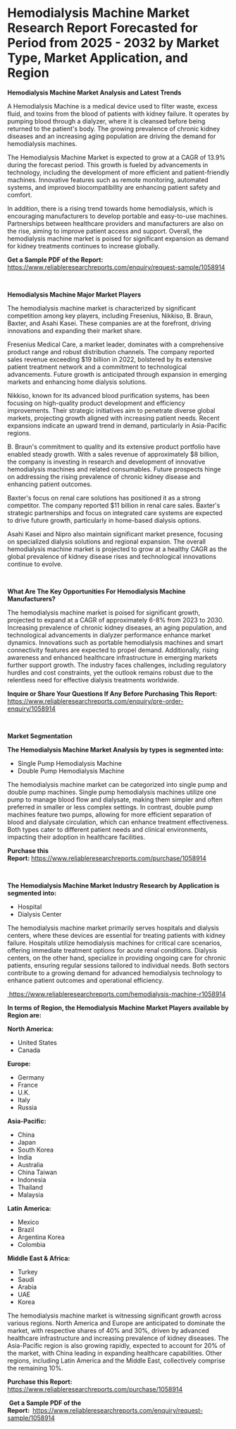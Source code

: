 <p><h1>Hemodialysis Machine Market Research Report Forecasted for Period from 2025 -  2032 by Market Type, Market Application, and Region</h1></p><p><strong>Hemodialysis Machine Market Analysis and Latest Trends</strong></p>
<p><p>A Hemodialysis Machine is a medical device used to filter waste, excess fluid, and toxins from the blood of patients with kidney failure. It operates by pumping blood through a dialyzer, where it is cleansed before being returned to the patient's body. The growing prevalence of chronic kidney diseases and an increasing aging population are driving the demand for hemodialysis machines.</p><p>The Hemodialysis Machine Market is expected to grow at a CAGR of 13.9% during the forecast period. This growth is fueled by advancements in technology, including the development of more efficient and patient-friendly machines. Innovative features such as remote monitoring, automated systems, and improved biocompatibility are enhancing patient safety and comfort.</p><p>In addition, there is a rising trend towards home hemodialysis, which is encouraging manufacturers to develop portable and easy-to-use machines. Partnerships between healthcare providers and manufacturers are also on the rise, aiming to improve patient access and support. Overall, the hemodialysis machine market is poised for significant expansion as demand for kidney treatments continues to increase globally.</p></p>
<p><strong>Get a Sample PDF of the Report:&nbsp;</strong> <a href="https://www.reliableresearchreports.com/enquiry/request-sample/1058914?utm_campaign=3359&utm_medium=2&utm_source=Github&utm_content=ia&utm_term=14042025&utm_id=hemodialysis-machine">https://www.reliableresearchreports.com/enquiry/request-sample/1058914</a></p>
<p>&nbsp;</p>
<p><strong>Hemodialysis Machine Major Market Players</strong></p>
<p><p>The hemodialysis machine market is characterized by significant competition among key players, including Fresenius, Nikkiso, B. Braun, Baxter, and Asahi Kasei. These companies are at the forefront, driving innovations and expanding their market share.</p><p>Fresenius Medical Care, a market leader, dominates with a comprehensive product range and robust distribution channels. The company reported sales revenue exceeding $19 billion in 2022, bolstered by its extensive patient treatment network and a commitment to technological advancements. Future growth is anticipated through expansion in emerging markets and enhancing home dialysis solutions.</p><p>Nikkiso, known for its advanced blood purification systems, has been focusing on high-quality product development and efficiency improvements. Their strategic initiatives aim to penetrate diverse global markets, projecting growth aligned with increasing patient needs. Recent expansions indicate an upward trend in demand, particularly in Asia-Pacific regions.</p><p>B. Braun's commitment to quality and its extensive product portfolio have enabled steady growth. With a sales revenue of approximately $8 billion, the company is investing in research and development of innovative hemodialysis machines and related consumables. Future prospects hinge on addressing the rising prevalence of chronic kidney disease and enhancing patient outcomes.</p><p>Baxter's focus on renal care solutions has positioned it as a strong competitor. The company reported $11 billion in renal care sales. Baxter's strategic partnerships and focus on integrated care systems are expected to drive future growth, particularly in home-based dialysis options.</p><p>Asahi Kasei and Nipro also maintain significant market presence, focusing on specialized dialysis solutions and regional expansion. The overall hemodialysis machine market is projected to grow at a healthy CAGR as the global prevalence of kidney disease rises and technological innovations continue to evolve.</p></p>
<p>&nbsp;</p>
<p><strong>What Are The Key Opportunities For Hemodialysis Machine Manufacturers?</strong></p>
<p><p>The hemodialysis machine market is poised for significant growth, projected to expand at a CAGR of approximately 6-8% from 2023 to 2030. Increasing prevalence of chronic kidney diseases, an aging population, and technological advancements in dialyzer performance enhance market dynamics. Innovations such as portable hemodialysis machines and smart connectivity features are expected to propel demand. Additionally, rising awareness and enhanced healthcare infrastructure in emerging markets further support growth. The industry faces challenges, including regulatory hurdles and cost constraints, yet the outlook remains robust due to the relentless need for effective dialysis treatments worldwide.</p></p>
<p><strong>Inquire or Share Your Questions If Any Before Purchasing This Report:</strong> <a href="https://www.reliableresearchreports.com/enquiry/pre-order-enquiry/1058914?utm_campaign=3359&utm_medium=2&utm_source=Github&utm_content=ia&utm_term=14042025&utm_id=hemodialysis-machine">https://www.reliableresearchreports.com/enquiry/pre-order-enquiry/1058914</a></p>
<p>&nbsp;</p>
<p><strong>Market Segmentation</strong></p>
<p><strong>The Hemodialysis Machine Market Analysis by types is segmented into:</strong></p>
<p><ul><li>Single Pump Hemodialysis Machine</li><li>Double Pump Hemodialysis Machine</li></ul></p>
<p><p>The hemodialysis machine market can be categorized into single pump and double pump machines. Single pump hemodialysis machines utilize one pump to manage blood flow and dialysate, making them simpler and often preferred in smaller or less complex settings. In contrast, double pump machines feature two pumps, allowing for more efficient separation of blood and dialysate circulation, which can enhance treatment effectiveness. Both types cater to different patient needs and clinical environments, impacting their adoption in healthcare facilities.</p></p>
<p><strong>Purchase this Report:&nbsp;</strong><a href="https://www.reliableresearchreports.com/purchase/1058914?utm_campaign=3359&utm_medium=2&utm_source=Github&utm_content=ia&utm_term=14042025&utm_id=hemodialysis-machine">https://www.reliableresearchreports.com/purchase/1058914</a></p>
<p>&nbsp;</p>
<p><strong>The Hemodialysis Machine Market Industry Research by Application is segmented into:</strong></p>
<p><ul><li>Hospital</li><li>Dialysis Center</li></ul></p>
<p><p>The hemodialysis machine market primarily serves hospitals and dialysis centers, where these devices are essential for treating patients with kidney failure. Hospitals utilize hemodialysis machines for critical care scenarios, offering immediate treatment options for acute renal conditions. Dialysis centers, on the other hand, specialize in providing ongoing care for chronic patients, ensuring regular sessions tailored to individual needs. Both sectors contribute to a growing demand for advanced hemodialysis technology to enhance patient outcomes and operational efficiency.</p></p>
<p><a href="https://www.reliableresearchreports.com/hemodialysis-machine-r1058914?utm_campaign=3359&utm_medium=2&utm_source=Github&utm_content=ia&utm_term=14042025&utm_id=hemodialysis-machine">&nbsp;https://www.reliableresearchreports.com/hemodialysis-machine-r1058914</a></p>
<p><strong>In terms of Region, the Hemodialysis Machine Market Players available by Region are:</strong></p>
<p>
    <p> <strong> North America: </strong>
        <ul>
            <li>United States</li>
            <li>Canada</li>
        </ul>
        </p> 
    <p> <strong> Europe: </strong>
        <ul>
            <li>Germany</li>
            <li>France</li>
            <li>U.K.</li>
            <li>Italy</li>
            <li>Russia</li>
        </ul>
        </p> 
    <p> <strong> Asia-Pacific: </strong>
        <ul>
            <li>China</li>
            <li>Japan</li>
            <li>South Korea</li>
            <li>India</li>
            <li>Australia</li>
            <li>China Taiwan</li>
            <li>Indonesia</li>
            <li>Thailand</li>
            <li>Malaysia</li>
        </ul>
        </p> 
    <p> <strong> Latin America: </strong>
        <ul>
            <li>Mexico</li>
            <li>Brazil</li>
            <li>Argentina Korea</li>
            <li>Colombia</li>
        </ul>
        </p> 
    <p> <strong> Middle East & Africa: </strong>
        <ul>
            <li>Turkey</li>
            <li>Saudi</li>
            <li>Arabia</li>
            <li>UAE</li>
            <li>Korea</li>
        </ul>
    </p>
    </p>
<p><p>The hemodialysis machine market is witnessing significant growth across various regions. North America and Europe are anticipated to dominate the market, with respective shares of 40% and 30%, driven by advanced healthcare infrastructure and increasing prevalence of kidney diseases. The Asia-Pacific region is also growing rapidly, expected to account for 20% of the market, with China leading in expanding healthcare capabilities. Other regions, including Latin America and the Middle East, collectively comprise the remaining 10%.</p></p>
<p><strong>Purchase this Report: </strong><a href="https://www.reliableresearchreports.com/purchase/1058914?utm_campaign=3359&utm_medium=2&utm_source=Github&utm_content=ia&utm_term=14042025&utm_id=hemodialysis-machine">https://www.reliableresearchreports.com/purchase/1058914</a></p>
<p>&nbsp;<strong>Get a Sample PDF of the Report:&nbsp;&nbsp;</strong><a href="https://www.reliableresearchreports.com/enquiry/request-sample/1058914?utm_campaign=3359&utm_medium=2&utm_source=Github&utm_content=ia&utm_term=14042025&utm_id=hemodialysis-machine">https://www.reliableresearchreports.com/enquiry/request-sample/1058914</a></p>
<p><strong></strong></p>
<p><p></p><p></p><p></p></p>
